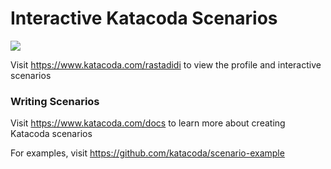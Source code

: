 # Interactive Katacoda Scenarios

[![](http://shields.katacoda.com/katacoda/rastadidi/count.svg)](https://www.katacoda.com/rastadidi "Get your profile on Katacoda.com")

Visit https://www.katacoda.com/rastadidi to view the profile and interactive scenarios

### Writing Scenarios
Visit https://www.katacoda.com/docs to learn more about creating Katacoda scenarios

For examples, visit https://github.com/katacoda/scenario-example
